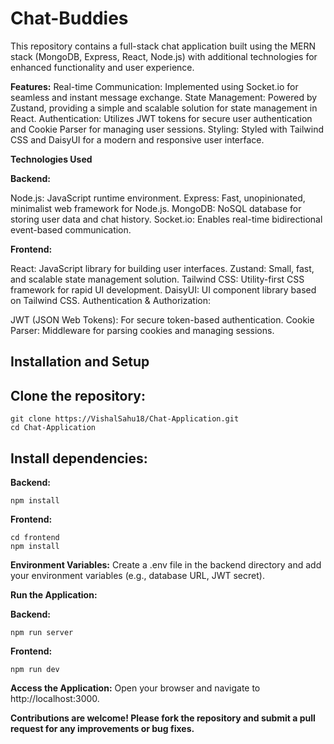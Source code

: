 # Chat-Buddies

This repository contains a full-stack chat application built using the MERN stack (MongoDB, Express, React, Node.js) with additional technologies for enhanced functionality and user experience.

**Features:**
Real-time Communication: Implemented using Socket.io for seamless and instant message exchange.
State Management: Powered by Zustand, providing a simple and scalable solution for state management in React.
Authentication: Utilizes JWT tokens for secure user authentication and Cookie Parser for managing user sessions.
Styling: Styled with Tailwind CSS and DaisyUI for a modern and responsive user interface.

**Technologies Used**

**Backend:**

Node.js: JavaScript runtime environment.
Express: Fast, unopinionated, minimalist web framework for Node.js.
MongoDB: NoSQL database for storing user data and chat history.
Socket.io: Enables real-time bidirectional event-based communication.

**Frontend:**

React: JavaScript library for building user interfaces.
Zustand: Small, fast, and scalable state management solution.
Tailwind CSS: Utility-first CSS framework for rapid UI development.
DaisyUI: UI component library based on Tailwind CSS.
Authentication & Authorization:

JWT (JSON Web Tokens): For secure token-based authentication.
Cookie Parser: Middleware for parsing cookies and managing sessions.

## Installation and Setup

## Clone the repository:

```
git clone https://VishalSahu18/Chat-Application.git
cd Chat-Application
```
## Install dependencies:

**Backend:**

```
npm install
```
**Frontend:**

```
cd frontend
npm install
```
**Environment Variables:**
Create a .env file in the backend directory and add your environment variables (e.g., database URL, JWT secret).

**Run the Application:**

**Backend:**

```
npm run server
```
**Frontend:**
```cd frontend
npm run dev
```
**Access the Application:**
Open your browser and navigate to http://localhost:3000.


**Contributions are welcome! Please fork the repository and submit a pull request for any improvements or bug fixes.**
